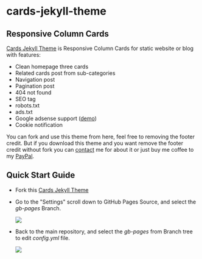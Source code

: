 # cards-jekyll-theme
## Responsive Column Cards

<a href="https://mohamadrido.github.io/cards-jekyll-theme">Cards Jekyll Theme</a> is Responsive Column Cards for static website or blog with features:

   - Clean homepage three cards
   - Related cards post from sub-categories
   - Navigation post
   - Pagination post
   - 404 not found
   - SEO tag
   - robots.txt
   - ads.txt
   - Google adsense support (<a href="https://mohamadrido.com">demo</a>)
   - Cookie notification

You can fork and use this theme from here, feel free to removing the footer credit. But if you download this theme and you want remove the footer credit without fork you can <a href="https://mohamadrido.com/contact">contact</a> me for about it or just buy me coffee to my <a href="https://paypal.me/mohamadrido">PayPal</a>.

## Quick Start Guide

   - Fork this <a href="https://mohamadrido.github.io/cards-jekyll-theme">Cards Jekyll Theme</a>
   - Go to the "Settings" scroll down to GitHub Pages Source, and select the _gb-pages_ Branch.

     <img src="https://mohamadrido.github.io/cards-jekyll-theme/screenshot-1.jpg"></img>
   - Back to the main repository, and select the _gb-pages_ from Branch tree to edit _config.yml_ file.

     <img src="https://mohamadrido.github.io/cards-jekyll-theme/screenshot-2.jpg"></img>
